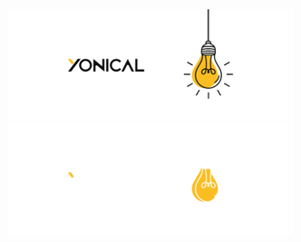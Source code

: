<!-- trunk-ignore(markdownlint/MD041) -->
<div align="center">
  <img src="/assets/images/gh-profile.png#gh-light-mode-only">
  <img src="/assets/images/gh-profile-dark.png#gh-dark-mode-only">
</div>
